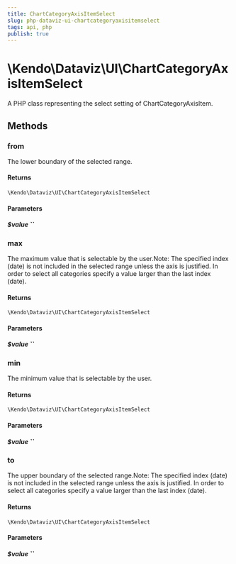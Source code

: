 ```yaml
---
title: ChartCategoryAxisItemSelect
slug: php-dataviz-ui-chartcategoryaxisitemselect
tags: api, php
publish: true
---
```


# \Kendo\Dataviz\UI\ChartCategoryAxisItemSelect

A PHP class representing the select setting of ChartCategoryAxisItem.


## Methods

### from
The lower boundary of the selected range.

#### Returns
`\Kendo\Dataviz\UI\ChartCategoryAxisItemSelect`

#### Parameters

##### $value ``



### max
The maximum value that is selectable by the user.Note: The specified index (date) is not included in the selected range
unless the axis is justified. In order to select all categories specify
a value larger than the last index (date).

#### Returns
`\Kendo\Dataviz\UI\ChartCategoryAxisItemSelect`

#### Parameters

##### $value ``



### min
The minimum value that is selectable by the user.

#### Returns
`\Kendo\Dataviz\UI\ChartCategoryAxisItemSelect`

#### Parameters

##### $value ``



### to
The upper boundary of the selected range.Note: The specified index (date) is not included in the selected range
unless the axis is justified. In order to select all categories specify
a value larger than the last index (date).

#### Returns
`\Kendo\Dataviz\UI\ChartCategoryAxisItemSelect`

#### Parameters

##### $value ``



